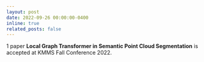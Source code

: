 ```yaml
---
layout: post
date: 2022-09-26 00:00:00-0400
inline: true
related_posts: false
---
```


1 paper <b>Local Graph Transformer in Semantic Point Cloud Segmentation</b> is accepted at KMMS Fall Conference 2022.
